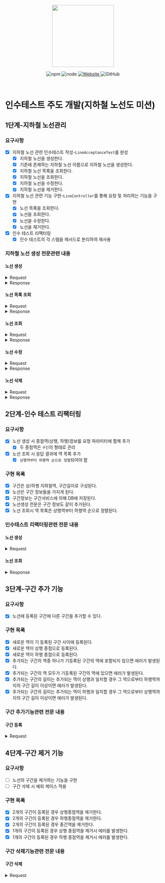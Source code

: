 <p align="center">
    <img width="200px;" src="https://raw.githubusercontent.com/woowacourse/atdd-subway-admin-frontend/master/images/main_logo.png"/>
</p>
<p align="center">
  <img alt="npm" src="https://img.shields.io/badge/npm-%3E%3D%205.5.0-blue">
  <img alt="node" src="https://img.shields.io/badge/node-%3E%3D%209.3.0-blue">
  <a href="https://edu.nextstep.camp/c/R89PYi5H" alt="nextstep atdd">
    <img alt="Website" src="https://img.shields.io/website?url=https%3A%2F%2Fedu.nextstep.camp%2Fc%2FR89PYi5H">
  </a>
  <img alt="GitHub" src="https://img.shields.io/github/license/next-step/atdd-subway-admin">
</p>

<br>

# 인수테스트 주도 개발(지하철 노선도 미션)
## 1단계-지하철 노선관리
### 요구사항
- [x] 지하철 노선 관련 인수테스트 작성-`LineAcceptanceTest`를 완성
  - [x] 지하철 노선을 생성한다.
  - [x] 기존에 존재하는 지하철 노선 이름으로 지하철 노선을 생성한다.
  - [x] 지하철 노선 목록을 조회한다.
  - [x] 지하철 노선을 조회한다.
  - [x] 지하철 노선을 수정한다.
  - [x] 지하철 노선을 제거한다.
- [x] 지하철 노선 관련 기능 구현-`LineController`를 통해 요청 및 처리하는 기능을 구현
  - [x] 노선 목록을 조회한다.
  - [x] 노선을 조회한다.
  - [x] 노선을 수정한다.
  - [x] 노선을 제거한다.
- [x] 인수 테스트 리팩터링
  - [x] 인수 테스트의 각 스템을 메서드로 분리하여 재사용

### 지하철 노선 생성 전문관련 내용
#### 노선 생성
<details><summary>Request</summary>

```python
POST /lines HTTP/1.1
accept: */*
content-type: application/json; charset=UTF-8

{
    "color": "bg-red-600",
    "name": "신분당선"
}
```
</details>

<details><summary>Response</summary>

```python
HTTP/1.1 201
Location: /lines/1
Content-Type: application/json
Date: Fri, 13 Nov 2020 00:11:51 GMT

{
    "id": 1,
    "name": "신분당선",
    "color": "bg-red-600",
    "createdDate": "2020-11-13T09:11:51.997",
    "modifiedDate": "2020-11-13T09:11:51.997"
}
```
</details>

#### 노선 목록 조회
<details><summary>Request</summary>

```python
GET /lines HTTP/1.1
accept: application/json
host: localhost:49468
```
</details>

<details><summary>Response</summary>

```python
HTTP/1.1 200
Content-Type: application/json
Date: Fri, 13 Nov 2020 00:11:51 GMT

[
    {
        "id": 1,
        "name": "신분당선",
        "color": "bg-red-600",
        "stations": [

        ],
        "createdDate": "2020-11-13T09:11:52.084",
        "modifiedDate": "2020-11-13T09:11:52.084"
    },
    {
        "id": 2,
        "name": "2호선",
        "color": "bg-green-600",
        "stations": [

        ],
        "createdDate": "2020-11-13T09:11:52.098",
        "modifiedDate": "2020-11-13T09:11:52.098"
    }
]
```
</details>

#### 노선 조회
<details><summary>Request</summary>

```python
GET /lines/1 HTTP/1.1
accept: application/json
host: localhost:49468
```
</details>

<details><summary>Response</summary>

```python
HTTP/1.1 200
Content-Type: application/json
Date: Fri, 13 Nov 2020 00:11:51 GMT

{
    "id": 1,
    "name": "신분당선",
    "color": "bg-red-600",
    "stations": [

    ],
    "createdDate": "2020-11-13T09:11:51.866",
    "modifiedDate": "2020-11-13T09:11:51.866"
}
```
</details>

#### 노선 수정
<details><summary>Request</summary>

```python
PUT /lines/1 HTTP/1.1
accept: */*
content-type: application/json; charset=UTF-8
content-length: 45
host: localhost:49468

{
    "color": "bg-blue-600",
    "name": "구분당선"
}
```
</details>

<details><summary>Response</summary>

```python
HTTP/1.1 200
Date: Fri, 13 Nov 2020 00:11:51 GMT
```
</details>


#### 노선 삭제
<details><summary>Request</summary>

```python
DELETE /lines/1 HTTP/1.1
accept: */*
host: localhost:49468
```
</details>

<details><summary>Response</summary>

```python
HTTP/1.1 204
Date: Fri, 13 Nov 2020 00:11:51 GMT
```
</details>

## 2단계-인수 테스트 리팩터링
### 요구사항
- [x] 노선 생성 시 종점역(상행, 하행)정보를 요청 파라미터에 함께 추가
  - [x] 두 종점역은 `구간`의 형태로 관리
- [x] 노선 조회 시 응답 결과에 역 목록 추가
  - [x] `상행역부터 하행역 순으로 정렬`되어야 함

### 구현 목록
- [x] 구간은 상/하행 지하철역, 구간길이로 구성된다.
- [x] 노선은 구간 정보들을 가지게 된다.
- [x] 구간정보는 구간서비스에 의해 DB에 저장된다.
- [x] 노선생성 전문은 구간 정보도 같이 추가된다.
- [x] 노선 조회시 역 목록은 상행역부터 하행역 순으로 정렬된다.

###  인수테스트 리팩터링관련 전문 내용
#### 노선 생성
<details><summary>Request</summary>

```python
POST /lines HTTP/1.1
accept: */*
content-type: application/json; charset=UTF-8

{
    "color": "bg-red-600",
    "name": "신분당선",
    "upStationId": "1",
    "downStationId": "2",
    "distance": "10"
}
```
</details>

#### 노선 조회
<details><summary>Response</summary>

```python
HTTP/1.1 200 
Content-Type: application/json

[
    {
        "id": 1,
        "name": "신분당선",
        "color": "bg-red-600",
        "stations": [
            {
                "id": 1,
                "name": "강남역",
                "createdDate": "2020-11-13T12:17:03.075",
                "modifiedDate": "2020-11-13T12:17:03.075"
            },
            {
                "id": 2,
                "name": "역삼역",
                "createdDate": "2020-11-13T12:17:03.092",
                "modifiedDate": "2020-11-13T12:17:03.092"
            }
        ],
        "createdDate": "2020-11-13T09:11:51.997",
        "modifiedDate": "2020-11-13T09:11:51.997"
    }
]
```
</details>

## 3단계-구간 추가 기능
### 요구사항
- [x] 노선에 등록된 구간에 다른 구간을 추가할 수 있다.

### 구현 목록
- [x] 새로운 역이 기 등록된 구간 사이에 등록된다.
- [x] 새로운 역이 상행 종점으로 등록된다.
- [x] 새로운 역이 하행 종점으로 등록된다.
- [x] 추가되는 구간의 역중 하나가 기등록된 구간의 역에 포함되지 않으면 에러가 발생된다.
- [x] 추가되는 구간의 역 모두가 기등록된 구간의 역에 있으면 에러가 발생된다.
- [x] 추가되는 구간의 길이는 추가되는 역이 상행과 일치할 경우 그 역으로부터 하행역까지의 구간 길이 이상이면 에러가 발생된다.
- [x] 추가되는 구간의 길이는 추가되는 역이 하행과 일치할 경우 그 역으로부터 상행역까지의 구간 길이 이상이면 에러가 발생된다.

### 구간 추가기능관련 전문 내용
#### 구간 등록
<details><summary>Request</summary>

```python
POST /lines/1/sections HTTP/1.1
accept: */*
content-type: application/json; charset=UTF-8
host: localhost:52165

{
    "downStationId": "4",
    "upStationId": "2",
    "distance": 10
}
```
</details>

## 4단계-구간 제거 기능
### 요구사항
- [ ] 노선의 구간을 제거하는 기능을 구현
- [ ] 구간 삭제 시 예외 케이스 적용

### 구현 목록
- [x] 2개의 구간이 등록된 경우 상행종점역을 제거한다.
- [x] 2개의 구간이 등록된 경우 하행종점역을 제거한다.
- [x] 2개의 구간이 등록된 경우 중간역을 제거한다.
- [x] 1개의 구간이 등록된 경우 상행 종점역을 제거시 에러를 발생한다.
- [x] 1개의 구간이 등록된 경우 하행 종점역을 제거시 에러를 발생한다.

### 구간 삭제기능관련 전문 내용
#### 구간 삭제
<details><summary>Request</summary>

```python
DELETE /lines/1/sections?stationId=2 HTTP/1.1
accept: */*
host: localhost:52165
```
</details>